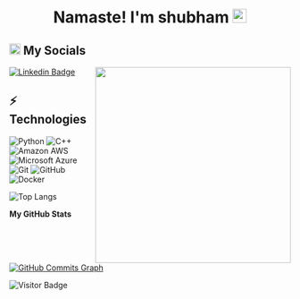 <html>
<div align="center">
   <h1>Namaste!  I'm shubham <img src="https://media.giphy.com/media/hvRJCLFzcasrR4ia7z/giphy.gif" width="25px"> </h1>
   
</div>
</html>

<div>
<h2><img src="https://media.giphy.com/media/2Wg89Ea84IMmkxMngo/giphy.gif" height="20"> My Socials</h2>
 <img align ="right" src = "https://demobucketanup.s3.ap-south-1.amazonaws.com/output-onlinegiftools+(1).gif" width="350" height="350">
   
[![Linkedin Badge](https://img.shields.io/badge/-shubhamsirsat-blue?style=flat-square&logo=Linkedin&logoColor=white&link=https://www.linkedin.com/in/shubham-sirsat-1bb74717a/)](https://www.linkedin.com/in/shubham-sirsat-1bb74717a/)
   
  
   
 </div>
 

## ⚡ Technologies


![Python](https://img.shields.io/badge/-Python-black?style=flat-square&logo=Python)
![C++](https://img.shields.io/badge/-C++-00599C?style=flat-square&logo=c)
![Amazon AWS](https://img.shields.io/badge/Amazon%20AWS-232F3E?style=flat-square&logo=amazon-aws)
![Microsoft Azure](https://img.shields.io/badge/Microsoft%20Azure-232F7E?style=flat-square&logo=microsoft-azure)
![Git](https://img.shields.io/badge/-Git-black?style=flat-square&logo=git)
![GitHub](https://img.shields.io/badge/-GitHub-181717?style=flat-square&logo=github)
![Docker](https://img.shields.io/badge/-Docker-black?style=flat-square&logo=docker)

![Top Langs](https://github-readme-stats.vercel.app/api/top-langs/?username=shubhamsirsat&hide=TeX&layout=compact)


                 
                  
                  
 <p align="left">
                          
 <a href="https://www.github.com/shubhamsirsat" target="_blank" rel="noreferrer"></a></p><b>My GitHub Stats</b><a
href="http://www.github.com/shubhamsirsat"><img src="https://activity-graph.herokuapp.com/graph?username=shubhamsirsat&bg_color=0f172a&color=ffffff&line=0891b2&point=ffffff&area_color=0f172a&area=true&hide_border=true&custom_title=GitHub%20Commits%20Graph" alt="GitHub Commits Graph" /></a>
                      




![Visitor Badge](https://visitor-badge.laobi.icu/badge?page_id=shubhamsirsat.aemmadi)

